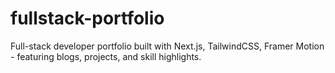 # fullstack-portfolio
Full-stack developer portfolio built with Next.js, TailwindCSS, Framer Motion - featuring blogs, projects, and skill highlights.
